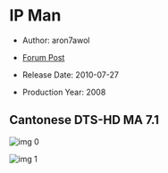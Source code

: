 # IP Man

* Author: aron7awol

* [Forum Post](https://www.avsforum.com/threads/bass-eq-for-filtered-movies.2995212/post-58479354)

* Release Date: 2010-07-27
* Production Year: 2008

## Cantonese DTS-HD MA 7.1

![img 0](https://i.imgur.com/537D4nD.jpg)

![img 1](https://i.imgur.com/AMvlzt9.png)

